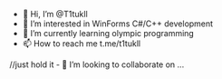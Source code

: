 - 👋 Hi, I’m @T1tukll
- 👀 I’m interested in WinForms C#/C++ development
- 🌱 I’m currently learning olympic programming
- 📫 How to reach me t.me/t1tukll

//just hold it - 💞️ I’m looking to collaborate on ...

<!---
T1tukll/T1tukll is a ✨ special ✨ repository because its `README.md` (this file) appears on your GitHub profile.
You can click the Preview link to take a look at your changes.
--->
